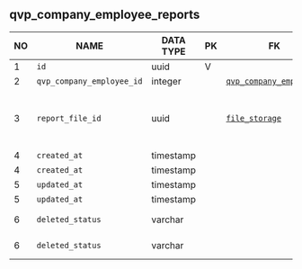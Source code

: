 qvp_company_employee_reports
----------------------------


NO | NAME | DATA TYPE | PK | FK | DESCRIPTION            
---|------|-----------|----|----|-------------
1|`id` | uuid | V |  | 
2|`qvp_company_employee_id` | integer |  | [`qvp_company_employees`](qvp_company_employees.md) | 
3|`report_file_id` | uuid |  | [`file_storage`](file_storage.md) | TODO: it isn't referencing file_storage in stg v2 db! An error?
4|`created_at` | timestamp |  |  | 
4|`created_at` | timestamp |  |  | 
5|`updated_at` | timestamp |  |  | 
5|`updated_at` | timestamp |  |  | 
6|`deleted_status` | varchar |  |  | ACTIVE, DELETED
6|`deleted_status` | varchar |  |  | ACTIVE, DELETED
